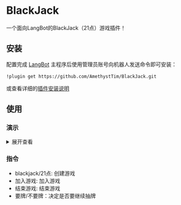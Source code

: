 # BlackJack

一个面向LangBot的BlackJack（21点）游戏插件！

## 安装

配置完成 [LangBot](https://github.com/RockChinQ/LangBot) 主程序后使用管理员账号向机器人发送命令即可安装：

```
!plugin get https://github.com/AmethystTim/BlackJack.git
```
或查看详细的[插件安装说明](https://docs.langbot.app/plugin/plugin-intro.html#%E6%8F%92%E4%BB%B6%E7%94%A8%E6%B3%95)

## 使用

### 演示

<details>

<summary>展开查看</summary>

<div align="center" style="display:flex; flex-direction:row;">

![alt text](./images/readme_1.jpg)

![alt text](./images/readme_2.jpg)

</div>

</details>

### 指令

- blackjack/21点: 创建游戏
- 加入游戏: 加入游戏
- 结束游戏: 结束游戏
- 要牌/不要牌：决定是否要继续抽牌
